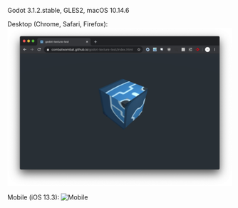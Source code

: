 Godot 3.1.2.stable, GLES2, macOS 10.14.6

Desktop (Chrome, Safari, Firefox):
![Desktop](sc-desktop.png)

Mobile (iOS 13.3):
![Mobile](sc-mobile.png)